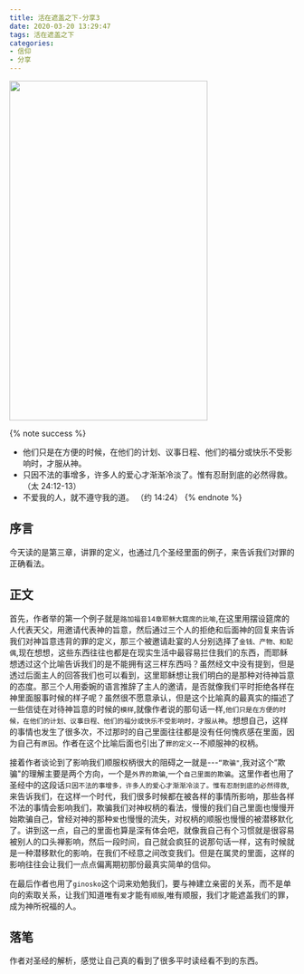 ```yaml
---
title: 活在遮盖之下-分享3
date: 2020-03-20 13:29:47
tags: 活在遮盖之下
categories:
- 信仰
- 分享
---
```


<img src="https://hexo-1257711631.cos.ap-nanjing.myqcloud.com/20200227212142.png" width=350 height=600>

{% note success %}
* 他们只是在方便的时候，在他们的计划、议事日程、他们的福分或快乐不受影响时，才服从神。
* 只因不法的事增多，许多人的爱心才渐渐冷淡了。惟有忍耐到底的必然得救。
                                    （太 24:12-13）
* 不爱我的人，就不遵守我的道。
                                    （约 14:24）
{% endnote %}

## 序言
今天读的是第三章，讲罪的定义，也通过几个圣经里面的例子，来告诉我们对罪的正确看法。


## 正文

首先，作者举的第一个例子就是`路加福音14章耶稣大筵席的比喻`,在这里用摆设筵席的人代表天父，用邀请代表神的旨意，然后通过三个人的拒绝和后面神的回复来告诉我们对神旨意违背的罪的定义，那三个被邀请赴宴的人分别选择了`金钱、产物、和配偶`,现在想想，这些东西往往也都是在现实生活中最容易拦住我们的东西，而耶稣想透过这个比喻告诉我们的是不能拥有这三样东西吗？虽然经文中没有提到，但是透过后面主人的回答我们也可以看到，这里耶稣想让我们明白的是那种对待神旨意的态度。那三个人用委婉的语言推辞了主人的邀请，是否就像我们平时拒绝各样在神里面服事时候的样子呢？虽然很不愿意承认，但是这个比喻真的最真实的描述了一些信徒在对待神旨意的时候的`模样`,就像作者说的那句话一样,`他们只是在方便的时候，在他们的计划、议事日程、他们的福分或快乐不受影响时，才服从神`。想想自己，这样的事情也发生了很多次，不过那时的自己里面往往都是没有任何愧疚感在里面，因为自己有`原因`。作者在这个比喻后面也引出了`罪的定义`--不顺服神的权柄。

接着作者谈论到了影响我们顺服权柄很大的阻碍之一就是---`“欺骗"`,我对这个“欺骗"的理解主要是两个方向，一个是`外界的欺骗`,一个`自己里面的欺骗`。这里作者也用了圣经中的这段话`只因不法的事增多，许多人的爱心才渐渐冷淡了。惟有忍耐到底的必然得救`,来告诉我们，在这样一个时代，我们很多时候都在被各样的事情所影响，那些各样不法的事情会影响我们，欺骗我们对神权柄的看法，慢慢的我们自己里面也慢慢开始欺骗自己，曾经对神的那种`爱`也慢慢的流失，对权柄的顺服也慢慢的被潜移默化了。讲到这一点，自己的里面也算是深有体会吧，就像我自己有个习惯就是很容易被别人的口头禅影响，然后一段时间，自己就会疯狂的说那句话一样，这有时候就是一种潜移默化的影响，在我们不经意之间改变我们。但是在属灵的里面，这样的影响往往会让我们一点点偏离期初那份最真实简单的信仰。

在最后作者也用了`ginosko`这个词来劝勉我们，要与神建立亲密的关系，而不是单向的索取关系，让我们知道唯有`爱`才能有`顺服`,唯有顺服，我们才能遮盖我们的罪，成为神所祝福的人。

## 落笔

作者对圣经的解析，感觉让自己真的看到了很多平时读经看不到的东西。
